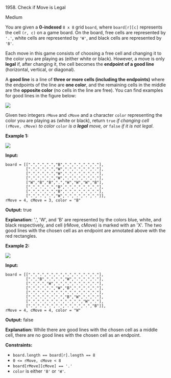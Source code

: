 1958\. Check if Move is Legal

Medium

You are given a **0-indexed** `8 x 8` grid `board`, where `board[r][c]` represents the cell `(r, c)` on a game board. On the board, free cells are represented by `'.'`, white cells are represented by `'W'`, and black cells are represented by `'B'`.

Each move in this game consists of choosing a free cell and changing it to the color you are playing as (either white or black). However, a move is only **legal** if, after changing it, the cell becomes the **endpoint of a good line** (horizontal, vertical, or diagonal).

A **good line** is a line of **three or more cells (including the endpoints)** where the endpoints of the line are **one color**, and the remaining cells in the middle are the **opposite color** (no cells in the line are free). You can find examples for good lines in the figure below:

![](https://leetcode-in-java.github.io/src/main/java/g1901_2000/s1958_check_if_move_is_legal/goodlines5.png)

Given two integers `rMove` and `cMove` and a character `color` representing the color you are playing as (white or black), return `true` _if changing cell_ `(rMove, cMove)` _to color_ `color` _is a **legal** move, or_ `false` _if it is not legal_.

**Example 1:**

![](https://leetcode-in-java.github.io/src/main/java/g1901_2000/s1958_check_if_move_is_legal/grid11.png)

**Input:**

    board = [[".",".",".","B",".",".",".","."],
             [".",".",".","W",".",".",".","."],
             [".",".",".","W",".",".",".","."],
             [".",".",".","W",".",".",".","."],
             ["W","B","B",".","W","W","W","B"],
             [".",".",".","B",".",".",".","."],
             [".",".",".","B",".",".",".","."],
             [".",".",".","W",".",".",".","."]],
    rMove = 4, cMove = 3, color = "B"

**Output:** true

**Explanation:** '.', 'W', and 'B' are represented by the colors blue, white, and black respectively, and cell (rMove, cMove) is marked with an 'X'. The two good lines with the chosen cell as an endpoint are annotated above with the red rectangles.

**Example 2:**

![](https://leetcode-in-java.github.io/src/main/java/g1901_2000/s1958_check_if_move_is_legal/grid2.png)

**Input:**

    board = [[".",".",".",".",".",".",".","."],
             [".","B",".",".","W",".",".","."],
             [".",".","W",".",".",".",".","."],
             [".",".",".","W","B",".",".","."],
             [".",".",".",".",".",".",".","."],
             [".",".",".",".","B","W",".","."],
             [".",".",".",".",".",".","W","."],
             [".",".",".",".",".",".",".","B"]],
    rMove = 4, cMove = 4, color = "W"

**Output:** false

**Explanation:** While there are good lines with the chosen cell as a middle cell, there are no good lines with the chosen cell as an endpoint.

**Constraints:**

*   `board.length == board[r].length == 8`
*   `0 <= rMove, cMove < 8`
*   `board[rMove][cMove] == '.'`
*   `color` is either `'B'` or `'W'`.
